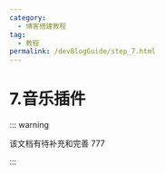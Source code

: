 ```yaml
---
category:
  - 博客搭建教程
tag:
  - 教程
permalink: /devBlogGuide/step_7.html
---
```


# 7.音乐插件

::: warning

该文档有待补充和完善 777

:::
